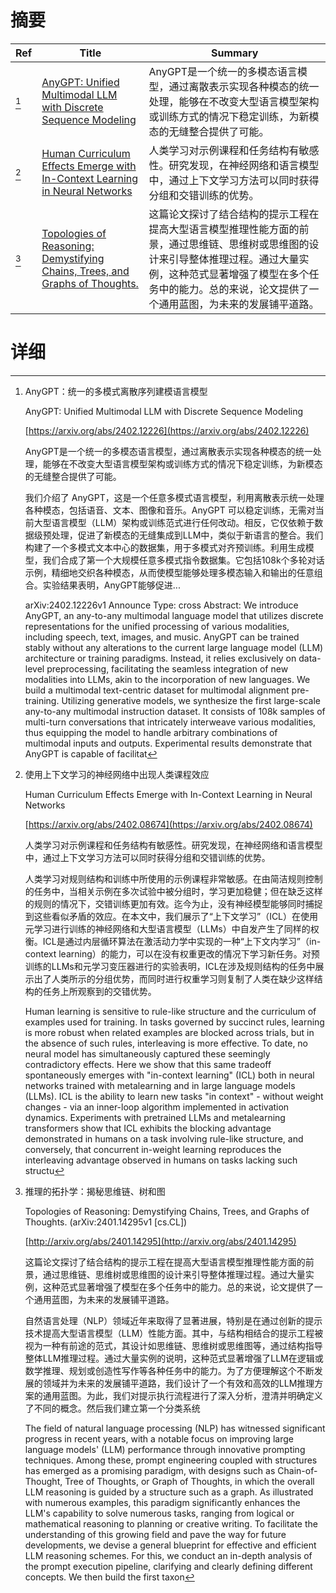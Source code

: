 # 摘要

| Ref | Title | Summary |
| --- | --- | --- |
| [^1] | [AnyGPT: Unified Multimodal LLM with Discrete Sequence Modeling](https://arxiv.org/abs/2402.12226) | AnyGPT是一个统一的多模态语言模型，通过离散表示实现各种模态的统一处理，能够在不改变大型语言模型架构或训练方式的情况下稳定训练，为新模态的无缝整合提供了可能。 |
| [^2] | [Human Curriculum Effects Emerge with In-Context Learning in Neural Networks](https://arxiv.org/abs/2402.08674) | 人类学习对示例课程和任务结构有敏感性。研究发现，在神经网络和语言模型中，通过上下文学习方法可以同时获得分组和交错训练的优势。 |
| [^3] | [Topologies of Reasoning: Demystifying Chains, Trees, and Graphs of Thoughts.](http://arxiv.org/abs/2401.14295) | 这篇论文探讨了结合结构的提示工程在提高大型语言模型推理性能方面的前景，通过思维链、思维树或思维图的设计来引导整体推理过程。通过大量实例，这种范式显著增强了模型在多个任务中的能力。总的来说，论文提供了一个通用蓝图，为未来的发展铺平道路。 |

# 详细

[^1]: AnyGPT：统一的多模式离散序列建模语言模型

    AnyGPT: Unified Multimodal LLM with Discrete Sequence Modeling

    [https://arxiv.org/abs/2402.12226](https://arxiv.org/abs/2402.12226)

    AnyGPT是一个统一的多模态语言模型，通过离散表示实现各种模态的统一处理，能够在不改变大型语言模型架构或训练方式的情况下稳定训练，为新模态的无缝整合提供了可能。

    

    我们介绍了 AnyGPT，这是一个任意多模式语言模型，利用离散表示统一处理各种模态，包括语音、文本、图像和音乐。AnyGPT 可以稳定训练，无需对当前大型语言模型（LLM）架构或训练范式进行任何改动。相反，它仅依赖于数据级预处理，促进了新模态的无缝集成到LLM中，类似于新语言的整合。我们构建了一个多模式文本中心的数据集，用于多模式对齐预训练。利用生成模型，我们合成了第一个大规模任意多模式指令数据集。它包括108k个多轮对话示例，精细地交织各种模态，从而使模型能够处理多模态输入和输出的任意组合。实验结果表明，AnyGPT能够促进...

    arXiv:2402.12226v1 Announce Type: cross  Abstract: We introduce AnyGPT, an any-to-any multimodal language model that utilizes discrete representations for the unified processing of various modalities, including speech, text, images, and music. AnyGPT can be trained stably without any alterations to the current large language model (LLM) architecture or training paradigms. Instead, it relies exclusively on data-level preprocessing, facilitating the seamless integration of new modalities into LLMs, akin to the incorporation of new languages. We build a multimodal text-centric dataset for multimodal alignment pre-training. Utilizing generative models, we synthesize the first large-scale any-to-any multimodal instruction dataset. It consists of 108k samples of multi-turn conversations that intricately interweave various modalities, thus equipping the model to handle arbitrary combinations of multimodal inputs and outputs. Experimental results demonstrate that AnyGPT is capable of facilitat
    
[^2]: 使用上下文学习的神经网络中出现人类课程效应

    Human Curriculum Effects Emerge with In-Context Learning in Neural Networks

    [https://arxiv.org/abs/2402.08674](https://arxiv.org/abs/2402.08674)

    人类学习对示例课程和任务结构有敏感性。研究发现，在神经网络和语言模型中，通过上下文学习方法可以同时获得分组和交错训练的优势。

    

    人类学习对规则结构和训练中所使用的示例课程非常敏感。在由简洁规则控制的任务中，当相关示例在多次试验中被分组时，学习更加稳健；但在缺乏这样的规则的情况下，交错训练更加有效。迄今为止，没有神经模型能够同时捕捉到这些看似矛盾的效应。在本文中，我们展示了“上下文学习”（ICL）在使用元学习进行训练的神经网络和大型语言模型（LLMs）中自发产生了同样的权衡。ICL是通过内层循环算法在激活动力学中实现的一种“上下文内学习”（in-context learning）的能力，可以在没有权重更改的情况下学习新任务。对预训练的LLMs和元学习变压器进行的实验表明，ICL在涉及规则结构的任务中展示出了人类所示的分组优势，而同时进行权重学习则复制了人类在缺少这样结构的任务上所观察到的交错优势。

    Human learning is sensitive to rule-like structure and the curriculum of examples used for training. In tasks governed by succinct rules, learning is more robust when related examples are blocked across trials, but in the absence of such rules, interleaving is more effective. To date, no neural model has simultaneously captured these seemingly contradictory effects. Here we show that this same tradeoff spontaneously emerges with "in-context learning" (ICL) both in neural networks trained with metalearning and in large language models (LLMs). ICL is the ability to learn new tasks "in context" - without weight changes - via an inner-loop algorithm implemented in activation dynamics. Experiments with pretrained LLMs and metalearning transformers show that ICL exhibits the blocking advantage demonstrated in humans on a task involving rule-like structure, and conversely, that concurrent in-weight learning reproduces the interleaving advantage observed in humans on tasks lacking such structu
    
[^3]: 推理的拓扑学：揭秘思维链、树和图

    Topologies of Reasoning: Demystifying Chains, Trees, and Graphs of Thoughts. (arXiv:2401.14295v1 [cs.CL])

    [http://arxiv.org/abs/2401.14295](http://arxiv.org/abs/2401.14295)

    这篇论文探讨了结合结构的提示工程在提高大型语言模型推理性能方面的前景，通过思维链、思维树或思维图的设计来引导整体推理过程。通过大量实例，这种范式显著增强了模型在多个任务中的能力。总的来说，论文提供了一个通用蓝图，为未来的发展铺平道路。

    

    自然语言处理（NLP）领域近年来取得了显著进展，特别是在通过创新的提示技术提高大型语言模型（LLM）性能方面。其中，与结构相结合的提示工程被视为一种有前途的范式，其设计如思维链、思维树或思维图等，通过结构指导整体LLM推理过程。通过大量实例的说明，这种范式显著增强了LLM在逻辑或数学推理、规划或创造性写作等各种任务中的能力。为了方便理解这个不断发展的领域并为未来的发展铺平道路，我们设计了一个有效和高效的LLM推理方案的通用蓝图。为此，我们对提示执行流程进行了深入分析，澄清并明确定义了不同的概念。然后我们建立第一个分类系统

    The field of natural language processing (NLP) has witnessed significant progress in recent years, with a notable focus on improving large language models' (LLM) performance through innovative prompting techniques. Among these, prompt engineering coupled with structures has emerged as a promising paradigm, with designs such as Chain-of-Thought, Tree of Thoughts, or Graph of Thoughts, in which the overall LLM reasoning is guided by a structure such as a graph. As illustrated with numerous examples, this paradigm significantly enhances the LLM's capability to solve numerous tasks, ranging from logical or mathematical reasoning to planning or creative writing. To facilitate the understanding of this growing field and pave the way for future developments, we devise a general blueprint for effective and efficient LLM reasoning schemes. For this, we conduct an in-depth analysis of the prompt execution pipeline, clarifying and clearly defining different concepts. We then build the first taxon
    

